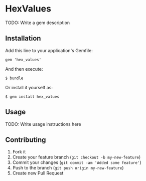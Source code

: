# HexValues

TODO: Write a gem description

## Installation

Add this line to your application's Gemfile:

    gem 'hex_values'

And then execute:

    $ bundle

Or install it yourself as:

    $ gem install hex_values

## Usage

TODO: Write usage instructions here

## Contributing

1. Fork it
2. Create your feature branch (`git checkout -b my-new-feature`)
3. Commit your changes (`git commit -am 'Added some feature'`)
4. Push to the branch (`git push origin my-new-feature`)
5. Create new Pull Request
